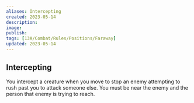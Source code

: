 ```yaml
---
aliases: Intercepting
created: 2023-05-14
description: 
image: 
publish: 
tags: [13A/Combat/Rules/Positions/Faraway]
updated: 2023-05-14
---
```


## Intercepting

You intercept a creature when you move to stop an enemy attempting to rush past you to attack someone else. You must be near the enemy and the person that enemy is trying to reach.
